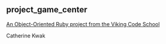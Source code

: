 ## project_game_center

[An Object-Oriented Ruby project from the Viking Code School](http://www.vikingcodeschool.com)

Catherine Kwak